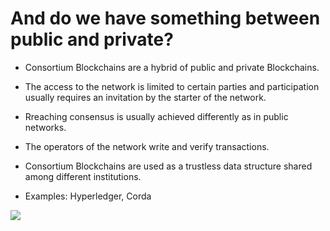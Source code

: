 # And do we have something between public and private?

<div grid="~ cols-2 gap-2" m="t-2">
<div>

- Consortium Blockchains are a hybrid of public and private Blockchains.

- The access to the network is  limited to certain parties and participation usually requires an invitation by the starter of the network.

- Rreaching consensus is usually achieved differently as in public networks.

- The operators of  the network write and verify transactions.

- Consortium Blockchains are used as a trustless data structure  shared among different institutions.

- Examples: Hyperledger, Corda

</div>

  <div>
    <img border="rounded" src="/anime-money.gif">
  </div>
</div>